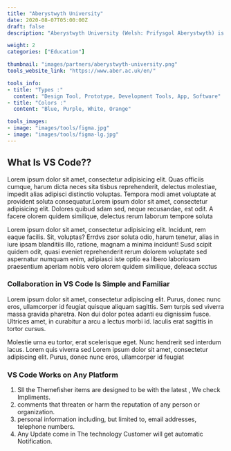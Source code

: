 ```yaml
---
title: "Aberystwyth University"
date: 2020-08-07T05:00:00Z
draft: false
description: "Aberystwyth University (Welsh: Prifysgol Aberystwyth) is a public research university in Aberystwyth, Wales."

weight: 2
categories: ["Education"]

thumbnail: "images/partners/aberystwyth-university.png"
tools_website_link: "https://www.aber.ac.uk/en/"

tools_info:
- title: "Types :"
  content: "Design Tool, Prototype, Development Tools, App, Software"
- title: "Colors :"
  content: "Blue, Purple, White, Orange"

tools_images:
- image: "images/tools/figma.jpg"
- image: "images/tools/figma-lg.jpg"
---
```


## What Is VS Code??
Lorem ipsum dolor sit amet, consectetur adipisicing elit. Quas officiis cumque, harum dicta neces sita tisbus reprehenderit, delectus molestiae, impedit alias adipisci distinctio voluptas. Tempora modi amet voluptate at provident soluta consequatur.Lorem ipsum dolor sit amet, consectetur adipisicing elit. Dolores quibud sdam sed, neque recusandae, est odit. A facere olorem quidem similique, delectus rerum laborum tempore soluta 


Lorem ipsum dolor sit amet, consectetur adipisicing elit. Incidunt, rem eaque facilis. Sit, voluptas? Errdvs zsor soluta odio, harum tenetur, alias in iure ipsam blanditiis illo, ratione, magnam a minima incidunt! Susd scipit quidem odit, quasi eveniet reprehenderit rerum dolorem voluptate sed aspernatur numquam enim, adipiasci iste optio ea libero laboriosam praesentium aperiam nobis vero olorem quidem similique, deleaca scctus


### Collaboration in VS Code Is Simple and Familiar
Lorem ipsum dolor sit amet, consectetur adipiscing elit. Purus, donec nunc eros, ullamcorper id feugiat quisque aliquam sagittis. Sem turpis sed viverra massa gravida pharetra. Non dui dolor potea adanti eu dignissim fusce. Ultrices amet, in curabitur a arcu a lectus morbi id. Iaculis erat sagittis in tortor cursus. 

Molestie urna eu tortor, erat scelerisque eget. Nunc hendrerit sed interdum lacus. Lorem quis viverra sed
Lorem ipsum dolor sit amet, consectetur adipiscing elit. Purus, donec nunc eros, ullamcorper id feugiat 


### VS Code Works on Any Platform
1. Sll the Themefisher items are designed to be with the latest , We check Impliments.
2. comments that threaten or harm the reputation of any person or organization.
3. personal information including, but  limited to, email addresses, telephone numbers.
4. Any Update come in The technology  Customer will get automatic  Notification.
